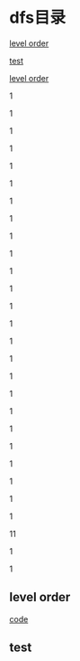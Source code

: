 # dfs目录

[level order](#level-order)

[test](#test)

[level order](#level-order)



1

1

1

1

1

1

1

1

1

1

1

1

1

1



1

1

1

1

1

1

1

1

1

1

1

11

1

1



























































## level order

[code](a.cpp)

## test



